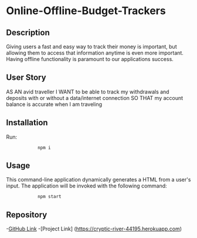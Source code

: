 # Online-Offline-Budget-Trackers

## Description 
Giving users a fast and easy way to track their money is important, but allowing them to access that information anytime is even more important. Having offline functionality is paramount to our applications success.


## User Story
AS AN avid traveller
I WANT to be able to track my withdrawals and deposits with or without a data/internet connection
SO THAT my account balance is accurate when I am traveling

## Installation
Run:

                npm i
                
## Usage

This command-line application dynamically generates a HTML from a user's input. The application will be invoked with the following command:

                npm start
## Repository
-[GitHub Link](https://github.com/danielviram/Online-Offline-Budget-Trackers)
-[Project Link] (https://cryptic-river-44195.herokuapp.com)
